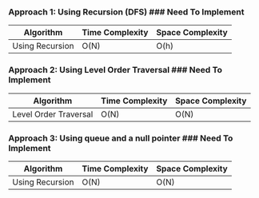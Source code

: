 ### Approach 1: Using Recursion (DFS) ### Need To Implement

| Algorithm              | Time Complexity          | Space Complexity  |
|----------------------- | ------------------------ | ----------------- |
| Using Recursion        | O(N)                     | O(h)              |

### Approach 2: Using Level Order Traversal ### Need To Implement

| Algorithm              | Time Complexity          | Space Complexity  |
|----------------------- | ------------------------ | ----------------- |
| Level Order Traversal  | O(N)                     | O(N)              |

### Approach 3: Using queue and a null pointer ### Need To Implement

| Algorithm              | Time Complexity          | Space Complexity  |
|----------------------- | ------------------------ | ----------------- |
| Using Recursion        | O(N)                     | O(N)              |


